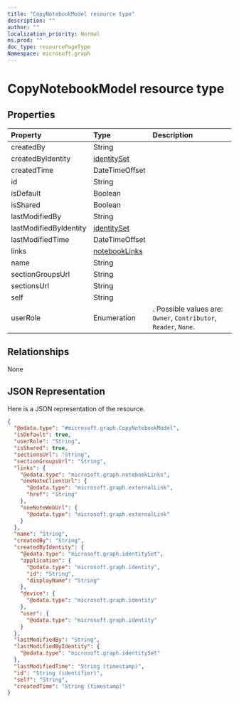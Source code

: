 ```yaml
---
title: "CopyNotebookModel resource type"
description: ""
author: ""
localization_priority: Normal
ms.prod: ""
doc_type: resourcePageType
Namespace: microsoft.graph
---
```



# CopyNotebookModel resource type



## Properties
|Property|Type|Description|
|:---|:---|:---|
|createdBy|String||
|createdByIdentity|[identitySet](../resources/identitySet.md)||
|createdTime|DateTimeOffset||
|id|String||
|isDefault|Boolean||
|isShared|Boolean||
|lastModifiedBy|String||
|lastModifiedByIdentity|[identitySet](../resources/identitySet.md)||
|lastModifiedTime|DateTimeOffset||
|links|[notebookLinks](../resources/notebookLinks.md)||
|name|String||
|sectionGroupsUrl|String||
|sectionsUrl|String||
|self|String||
|userRole|Enumeration|. Possible values are: `Owner`, `Contributor`, `Reader`, `None`.|

## Relationships
None

## JSON Representation
Here is a JSON representation of the resource.
<!-- {
  "blockType": "resource",
  "@odata.type": "microsoft.graph.CopyNotebookModel"
}
-->
``` json
{
  "@odata.type": "#microsoft.graph.CopyNotebookModel",
  "isDefault": true,
  "userRole": "String",
  "isShared": true,
  "sectionsUrl": "String",
  "sectionGroupsUrl": "String",
  "links": {
    "@odata.type": "microsoft.graph.notebookLinks",
    "oneNoteClientUrl": {
      "@odata.type": "microsoft.graph.externalLink",
      "href": "String"
    },
    "oneNoteWebUrl": {
      "@odata.type": "microsoft.graph.externalLink"
    }
  },
  "name": "String",
  "createdBy": "String",
  "createdByIdentity": {
    "@odata.type": "microsoft.graph.identitySet",
    "application": {
      "@odata.type": "microsoft.graph.identity",
      "id": "String",
      "displayName": "String"
    },
    "device": {
      "@odata.type": "microsoft.graph.identity"
    },
    "user": {
      "@odata.type": "microsoft.graph.identity"
    }
  },
  "lastModifiedBy": "String",
  "lastModifiedByIdentity": {
    "@odata.type": "microsoft.graph.identitySet"
  },
  "lastModifiedTime": "String (timestamp)",
  "id": "String (identifier)",
  "self": "String",
  "createdTime": "String (timestamp)"
}
```

